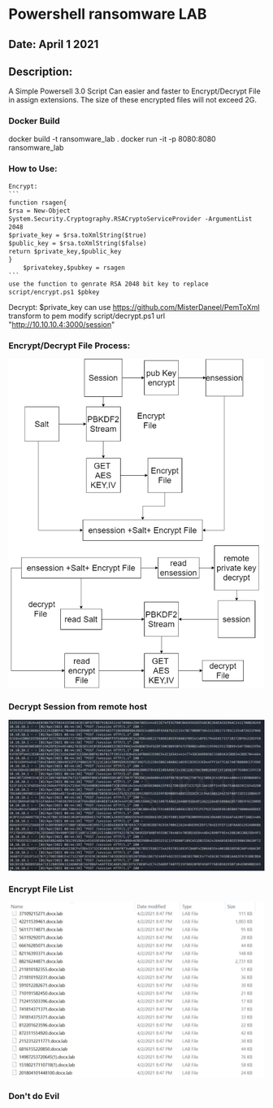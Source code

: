 # Powershell ransomware LAB
## Date: April 1 2021 

## Description:
A Simple Powersell 3.0 Script Can easier and faster to Encrypt/Decrypt File in assign extensions.
The size of these encrypted files will not exceed 2G.
### Docker Build
docker build -t ransomware_lab .
docker run -it -p 8080:8080 ransomware_lab
### How to Use:
	Encrypt:
	```
	function rsagen{
	$rsa = New-Object System.Security.Cryptography.RSACryptoServiceProvider -ArgumentList 2048
	$private_key = $rsa.toXmlString($true)
	$public_key = $rsa.toXmlString($false)
	return $private_key,$public_key
	}
		$privatekey,$pubkey = rsagen
	```
	use the function to genrate RSA 2048 bit key to replace script/encrypt.ps1 $pbkey

Decrypt:
	$private_key can use https://github.com/MisterDaneel/PemToXml transform to pem 
	modify script/decrypt.ps1 url "http://10.10.10.4:3000/session"		
### Encrypt/Decrypt File Process:
![](https://raw.githubusercontent.com/kosh-cyber/powershell_ransomware_lab/main/Encrypt-Decrypt.png)
### Decrypt Session from remote host
![](https://raw.githubusercontent.com/kosh-cyber/powershell_ransomware_lab/main/decryptsession.JPG)
### Encrypt File List
![](https://raw.githubusercontent.com/kosh-cyber/powershell_ransomware_lab/main/encryptfile.JPG)
### Don't do Evil

